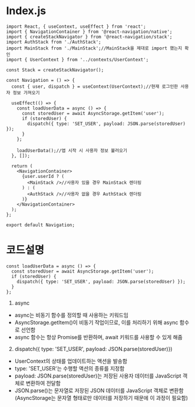 # Index.js

```JS
import React, { useContext, useEffect } from 'react';
import { NavigationContainer } from '@react-navigation/native';
import { createStackNavigator } from '@react-navigation/stack';
import AuthStack from './AuthStack';
import MainStack from './MainStack';//MainStack을 제대로 import 했는지 확인
import { UserContext } from '../contexts/UserContext'; 

const Stack = createStackNavigator();

const Navigation = () => {
  const { user, dispatch } = useContext(UserContext);//현재 로그인한 사용자 정보 가져오기

  useEffect(() => {
    const loadUserData = async () => {
      const storedUser = await AsyncStorage.getItem('user');
      if (storedUser) {
        dispatch({ type: 'SET_USER', payload: JSON.parse(storedUser) });
      }
    };

    loadUserData();//앱 시작 시 사용자 정보 불러오기
  }, []);

  return (
    <NavigationContainer>
      {user.userId ? (
        <MainStack />//사용자 있을 경우 MainStack 렌더링
      ) : (
        <AuthStack />//사용자 없을 경우 AuthStack 렌더링
      )}
    </NavigationContainer>
  );
};

export default Navigation;
```

# 코드설명

```JS
const loadUserData = async () => {
  const storedUser = await AsyncStorage.getItem('user');
  if (storedUser) {
    dispatch({ type: 'SET_USER', payload: JSON.parse(storedUser) });
  }
};
```
1. async
  - async는 비동기 함수를 정의할 때 사용하는 키워드임
  - AsyncStorage.getItem()이 비동기 작업이므로, 이를 처리하기 위해 async 함수로 선언함
  - async 함수는 항상 Promise를 반환하며, await 키워드를 사용할 수 있게 해줌
2. dispatch({ type: 'SET_USER', payload: JSON.parse(storedUser)})
  - UserContext의 상태를 업데이트하는 액션을 발송함
  - type: 'SET_USER'는 수행할 액션의 종류를 지정함
  - payload: JSON.parse(storedUser)는 저장된 사용자 데이터를 JavaScript 객체로 변환하여 전달함
  - JSON.parse()는 문자열로 저장된 JSON 데이터를 JavaScript 객체로 변환함
  <br>(AsyncStorage는 문자열 형태로만 데이터를 저장하기 때문에 이 과정이 필요함)